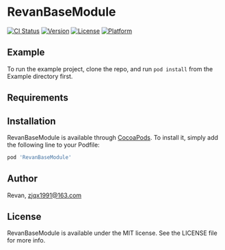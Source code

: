 # RevanBaseModule

[![CI Status](http://img.shields.io/travis/Revan/RevanBaseModule.svg?style=flat)](https://travis-ci.org/Revan/RevanBaseModule)
[![Version](https://img.shields.io/cocoapods/v/RevanBaseModule.svg?style=flat)](http://cocoapods.org/pods/RevanBaseModule)
[![License](https://img.shields.io/cocoapods/l/RevanBaseModule.svg?style=flat)](http://cocoapods.org/pods/RevanBaseModule)
[![Platform](https://img.shields.io/cocoapods/p/RevanBaseModule.svg?style=flat)](http://cocoapods.org/pods/RevanBaseModule)

## Example

To run the example project, clone the repo, and run `pod install` from the Example directory first.

## Requirements

## Installation

RevanBaseModule is available through [CocoaPods](http://cocoapods.org). To install
it, simply add the following line to your Podfile:

```ruby
pod 'RevanBaseModule'
```

## Author

Revan, zjqx1991@163.com

## License

RevanBaseModule is available under the MIT license. See the LICENSE file for more info.
